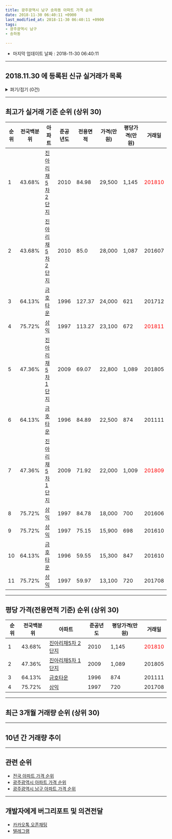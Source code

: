 ```yaml
---
title: 광주광역시 남구 송하동 아파트 가격 순위
date: 2018-11-30 06:40:11 +0900
last_modified_at: 2018-11-30 06:40:11 +0900
tags:
- 광주광역시 남구
- 송하동

---
```


* 마지막 업데이트 날짜 : 2018-11-30 06:40:11

---

## 2018.11.30 에 등록된 신규 실거래가 목록

<details>
<summary>펴기/접기 (0건)</summary>
<div markdown="1">

|아파트|전국백분위|준공년도|전용면적|가격(만원)|평당가격(만원)|거래일|
|---|---|---|---|---|---|---|
|없음|||||||


</div>
</details>

---

## 최고가 실거래 기준 순위 (상위 30)


|순위|전국백분위|아파트|준공년도|전용면적|가격(만원)|평당가격(만원)|거래일|
|---|---|---|---|---|---|---|---|
|1|43.68%|[진아리채5차 2단지](https://search.naver.com/search.naver?query=%EA%B4%91%EC%A3%BC%EA%B4%91%EC%97%AD%EC%8B%9C+%EB%82%A8%EA%B5%AC+%EC%86%A1%ED%95%98%EB%8F%99+%EC%A7%84%EC%95%84%EB%A6%AC%EC%B1%845%EC%B0%A8+2%EB%8B%A8%EC%A7%80)|2010|84.98|29,500|1,145|<span style="color:red">201810</span>|
|2|43.68%|[진아리채5차 2단지](https://search.naver.com/search.naver?query=%EA%B4%91%EC%A3%BC%EA%B4%91%EC%97%AD%EC%8B%9C+%EB%82%A8%EA%B5%AC+%EC%86%A1%ED%95%98%EB%8F%99+%EC%A7%84%EC%95%84%EB%A6%AC%EC%B1%845%EC%B0%A8+2%EB%8B%A8%EC%A7%80)|2010|85.0|28,000|1,087|201607|
|3|64.13%|[금호타운](https://search.naver.com/search.naver?query=%EA%B4%91%EC%A3%BC%EA%B4%91%EC%97%AD%EC%8B%9C+%EB%82%A8%EA%B5%AC+%EC%86%A1%ED%95%98%EB%8F%99+%EA%B8%88%ED%98%B8%ED%83%80%EC%9A%B4)|1996|127.37|24,000|621|201712|
|4|75.72%|[삼익](https://search.naver.com/search.naver?query=%EA%B4%91%EC%A3%BC%EA%B4%91%EC%97%AD%EC%8B%9C+%EB%82%A8%EA%B5%AC+%EC%86%A1%ED%95%98%EB%8F%99+%EC%82%BC%EC%9D%B5)|1997|113.27|23,100|672|<span style="color:red">201811</span>|
|5|47.36%|[진아리채5차 1단지](https://search.naver.com/search.naver?query=%EA%B4%91%EC%A3%BC%EA%B4%91%EC%97%AD%EC%8B%9C+%EB%82%A8%EA%B5%AC+%EC%86%A1%ED%95%98%EB%8F%99+%EC%A7%84%EC%95%84%EB%A6%AC%EC%B1%845%EC%B0%A8+1%EB%8B%A8%EC%A7%80)|2009|69.07|22,800|1,089|201805|
|6|64.13%|[금호타운](https://search.naver.com/search.naver?query=%EA%B4%91%EC%A3%BC%EA%B4%91%EC%97%AD%EC%8B%9C+%EB%82%A8%EA%B5%AC+%EC%86%A1%ED%95%98%EB%8F%99+%EA%B8%88%ED%98%B8%ED%83%80%EC%9A%B4)|1996|84.89|22,500|874|201111|
|7|47.36%|[진아리채5차 1단지](https://search.naver.com/search.naver?query=%EA%B4%91%EC%A3%BC%EA%B4%91%EC%97%AD%EC%8B%9C+%EB%82%A8%EA%B5%AC+%EC%86%A1%ED%95%98%EB%8F%99+%EC%A7%84%EC%95%84%EB%A6%AC%EC%B1%845%EC%B0%A8+1%EB%8B%A8%EC%A7%80)|2009|71.92|22,000|1,009|<span style="color:red">201809</span>|
|8|75.72%|[삼익](https://search.naver.com/search.naver?query=%EA%B4%91%EC%A3%BC%EA%B4%91%EC%97%AD%EC%8B%9C+%EB%82%A8%EA%B5%AC+%EC%86%A1%ED%95%98%EB%8F%99+%EC%82%BC%EC%9D%B5)|1997|84.78|18,000|700|201606|
|9|75.72%|[삼익](https://search.naver.com/search.naver?query=%EA%B4%91%EC%A3%BC%EA%B4%91%EC%97%AD%EC%8B%9C+%EB%82%A8%EA%B5%AC+%EC%86%A1%ED%95%98%EB%8F%99+%EC%82%BC%EC%9D%B5)|1997|75.15|15,900|698|201610|
|10|64.13%|[금호타운](https://search.naver.com/search.naver?query=%EA%B4%91%EC%A3%BC%EA%B4%91%EC%97%AD%EC%8B%9C+%EB%82%A8%EA%B5%AC+%EC%86%A1%ED%95%98%EB%8F%99+%EA%B8%88%ED%98%B8%ED%83%80%EC%9A%B4)|1996|59.55|15,300|847|201610|
|11|75.72%|[삼익](https://search.naver.com/search.naver?query=%EA%B4%91%EC%A3%BC%EA%B4%91%EC%97%AD%EC%8B%9C+%EB%82%A8%EA%B5%AC+%EC%86%A1%ED%95%98%EB%8F%99+%EC%82%BC%EC%9D%B5)|1997|59.97|13,100|720|201708|


---

## 평당 가격(전용면적 기준) 순위 (상위 30)


|순위|전국백분위|아파트|준공년도|평당가격(만원)|거래일|
|---|---|---|---|---|---|
|1|43.68%|[진아리채5차 2단지](https://search.naver.com/search.naver?query=%EA%B4%91%EC%A3%BC%EA%B4%91%EC%97%AD%EC%8B%9C+%EB%82%A8%EA%B5%AC+%EC%86%A1%ED%95%98%EB%8F%99+%EC%A7%84%EC%95%84%EB%A6%AC%EC%B1%845%EC%B0%A8+2%EB%8B%A8%EC%A7%80)|2010|1,145|<span style="color:red">201810</span>|
|2|47.36%|[진아리채5차 1단지](https://search.naver.com/search.naver?query=%EA%B4%91%EC%A3%BC%EA%B4%91%EC%97%AD%EC%8B%9C+%EB%82%A8%EA%B5%AC+%EC%86%A1%ED%95%98%EB%8F%99+%EC%A7%84%EC%95%84%EB%A6%AC%EC%B1%845%EC%B0%A8+1%EB%8B%A8%EC%A7%80)|2009|1,089|201805|
|3|64.13%|[금호타운](https://search.naver.com/search.naver?query=%EA%B4%91%EC%A3%BC%EA%B4%91%EC%97%AD%EC%8B%9C+%EB%82%A8%EA%B5%AC+%EC%86%A1%ED%95%98%EB%8F%99+%EA%B8%88%ED%98%B8%ED%83%80%EC%9A%B4)|1996|874|201111|
|4|75.72%|[삼익](https://search.naver.com/search.naver?query=%EA%B4%91%EC%A3%BC%EA%B4%91%EC%97%AD%EC%8B%9C+%EB%82%A8%EA%B5%AC+%EC%86%A1%ED%95%98%EB%8F%99+%EC%82%BC%EC%9D%B5)|1997|720|201708|


---

## 최근 3개월 거래량 순위 (상위 30)


<div style="width:100%;">
    <canvas id="deal_count_ranking" height="250"></canvas>
</div>


<script>
new Chart(document.getElementById("deal_count_ranking"), {
    type: 'horizontalBar',
    data: {
        labels: ['삼익', '금호타운', '진아리채5차 2단지', '진아리채5차 1단지'],
        datasets: [{
            label: '실거래 수',
            data: [13, 12, 4, 3],
            borderColor: "rgba(255, 0, 128, 1)",
            backgroundColor: "rgba(255, 0, 128, 0.5)",
            fill: false,
        }]
    },
    options: {
        responsive: true,
        title: {
            display: true,
            text: '최근 3개월 거래량 순위'
        },
        tooltips: {
            mode: 'index',
            intersect: false,
            callbacks: {
                title: function(tooltipItems, data) {
                    return "실거래 수:";
                },
                label: function(tooltipItem, data) {
                    return data.labels[tooltipItem.index] + ": " + tooltipItem.xLabel;
                }
            }
        },
        hover: {
            mode: 'nearest',
            intersect: true
        },
        scales: {
            xAxes: [{
                display: true,
                scaleLabel: {
                    display: true,
                    labelString: '실거래 수'
                },
                ticks: {
                    suggestedMin: 0,
                }
            }],
            yAxes: [{
                display: true,
                ticks: {
                    autoSkip: false,
                    callback: function(value, index, values) {
                        if (value.length > 15)
                            return value.substr(0, 13) + "...";
                        else
                            return value;
                    }
                },
                scaleLabel: {
                    display: false,
                }
            }]
        }
    }
});

</script>


---

## 10년 간 거래량 추이


<div style="width:100%;">
    <canvas id="deal_progress" height="250"></canvas>
</div>

<script>
new Chart(document.getElementById("deal_progress"), {
    type: 'line',
    data: {
        labels: ['200811','200812','200901','200902','200903','200904','200905','200906','200907','200908','200909','200910','200911','200912','201001','201002','201003','201004','201005','201006','201007','201008','201009','201010','201011','201012','201101','201102','201103','201104','201105','201106','201107','201108','201109','201110','201111','201112','201201','201202','201203','201204','201205','201206','201207','201208','201209','201210','201211','201212','201301','201302','201303','201304','201305','201306','201307','201308','201309','201310','201311','201312','201401','201402','201403','201404','201405','201406','201407','201408','201409','201410','201411','201412','201501','201502','201503','201504','201505','201506','201507','201508','201509','201510','201511','201512','201601','201602','201603','201604','201605','201606','201607','201608','201609','201610','201611','201612','201701','201702','201703','201704','201705','201706','201707','201708','201709','201710','201711','201712','201801','201802','201803','201804','201805','201806','201807','201808','201809','201810','201811'],
        datasets: [{
            label: '실거래 수',
            pointRadius: 1,
            data: [5, 3, 9, 12, 11, 10, 11, 6, 8, 3, 2, 5, 9, 8, 14, 12, 16, 9, 20, 7, 18, 25, 20, 36, 26, 39, 38, 30, 35, 10, 9, 14, 9, 7, 9, 16, 11, 14, 7, 10, 9, 5, 11, 6, 7, 6, 7, 12, 10, 9, 7, 12, 16, 8, 9, 9, 10, 6, 5, 12, 12, 12, 12, 8, 18, 13, 7, 11, 17, 14, 13, 13, 9, 8, 18, 15, 16, 17, 5, 12, 17, 8, 18, 11, 10, 9, 5, 8, 13, 5, 5, 7, 8, 7, 8, 9, 8, 7, 5, 10, 10, 5, 6, 10, 12, 12, 9, 8, 7, 10, 9, 5, 12, 7, 16, 9, 12, 13, 16, 14, 2],
            borderColor: "rgba(255, 201, 14, 1)",
            backgroundColor: "rgba(255, 201, 14, 0.5)",
            fill: true,
        }]
    },
    options: {
        responsive: true,
        title: {
            display: true,
            text: '10년간 거래량 추이'
        },
        tooltips: {
            mode: 'index',
            intersect: false,
        },
        hover: {
            mode: 'nearest',
            intersect: true
        },
        scales: {
            xAxes: [{
                display: true,
                scaleLabel: {
                    display: true,
                    labelString: '년/월'
                }
            }],
            yAxes: [{
                display: true,
                ticks: {
                    suggestedMin: 0,
                },
                scaleLabel: {
                    display: true,
                    labelString: '실거래 수'
                }
            }]
        }
    }
});

</script>


---

## 관련 순위

- [전국 아파트 가격 순위](https://inasie.github.io/apt-ranking/전국)
- [광주광역시 아파트 가격 순위](https://inasie.github.io/apt-ranking/광주광역시)
- [광주광역시 남구 아파트 가격 순위](https://inasie.github.io/apt-ranking/광주광역시-남구)


---

## 개발자에게 버그리포트 및 의견전달

- [카카오톡 오픈채팅](https://open.kakao.com/o/gLJUAP4)
- [텔레그램](https://t.me/inasie)

